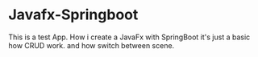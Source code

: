 # Javafx-Springboot
This is a test App. How i create a JavaFx with SpringBoot
it's just a basic how CRUD work. and how switch between scene.
